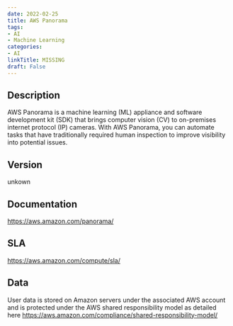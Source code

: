 ```yaml
---
date: 2022-02-25
title: AWS Panorama
tags: 
- AI
- Machine Learning
categories: 
- AI
linkTitle: MISSING
draft: False
---
```


## Description

AWS Panorama is a machine learning (ML) appliance and software development kit (SDK) that brings computer vision (CV) to on-premises internet protocol (IP) cameras. With AWS Panorama, you can automate tasks that have traditionally required human inspection to improve visibility into potential issues.

## Version

unkown

## Documentation

https://aws.amazon.com/panorama/

## SLA

https://aws.amazon.com/compute/sla/

## Data

User data is stored on Amazon servers under the associated AWS account and is protected under the AWS shared responsibility model as detailed here https://aws.amazon.com/compliance/shared-responsibility-model/
